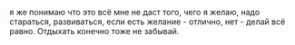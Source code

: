 я же понимаю что это всё мне не даст того, чего я желаю, надо стараться, развиваться, если есть желание - отлично, нет - делай всё равно. Отдыхать конечно тоже не забывай.